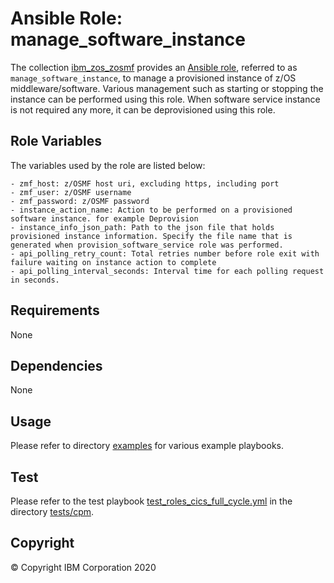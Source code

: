 # Ansible Role: manage_software_instance

The collection [ibm_zos_zosmf](../../README.md) provides an [Ansible role](https://docs.ansible.com/ansible/latest/user_guide/playbooks_reuse_roles.html), referred to as `manage_software_instance`, to manage a provisioned instance of z/OS middleware/software. Various management such as starting or stopping the instance can be performed using this role. When software service instance is not required any more, it can be deprovisioned using this role.

## Role Variables

The variables used by the role are listed below:

    - zmf_host: z/OSMF host uri, excluding https, including port
    - zmf_user: z/OSMF username
    - zmf_password: z/OSMF password
    - instance_action_name: Action to be performed on a provisioned software instance. for example Deprovision
    - instance_info_json_path: Path to the json file that holds provisioned instance information. Specify the file name that is generated when provision_software_service role was performed.
    - api_polling_retry_count: Total retries number before role exit with failure waiting on instance action to complete
    - api_polling_interval_seconds: Interval time for each polling request in seconds.

## Requirements

None

## Dependencies

None

## Usage

Please refer to directory [examples](../examples/README.md) for various example playbooks.

## Test

Please refer to the test playbook [test_roles_cics_full_cycle.yml](../tests/cpm/test_roles_cics_full_cycle.yml) in the directory [tests/cpm](../tests/cpm/README.md).

## Copyright

© Copyright IBM Corporation 2020
